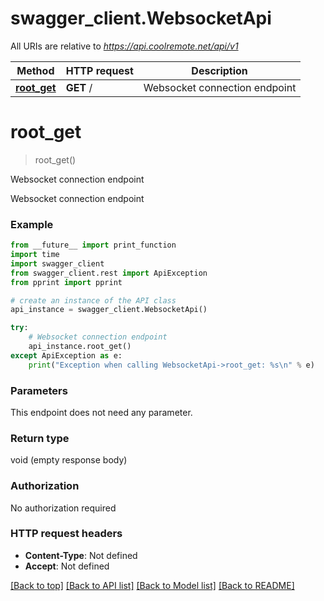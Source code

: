 # swagger_client.WebsocketApi

All URIs are relative to *https://api.coolremote.net/api/v1*

Method | HTTP request | Description
------------- | ------------- | -------------
[**root_get**](WebsocketApi.md#root_get) | **GET** / | Websocket connection endpoint

# **root_get**
> root_get()

Websocket connection endpoint

Websocket connection endpoint

### Example
```python
from __future__ import print_function
import time
import swagger_client
from swagger_client.rest import ApiException
from pprint import pprint

# create an instance of the API class
api_instance = swagger_client.WebsocketApi()

try:
    # Websocket connection endpoint
    api_instance.root_get()
except ApiException as e:
    print("Exception when calling WebsocketApi->root_get: %s\n" % e)
```

### Parameters
This endpoint does not need any parameter.

### Return type

void (empty response body)

### Authorization

No authorization required

### HTTP request headers

 - **Content-Type**: Not defined
 - **Accept**: Not defined

[[Back to top]](#) [[Back to API list]](../README.md#documentation-for-api-endpoints) [[Back to Model list]](../README.md#documentation-for-models) [[Back to README]](../README.md)

